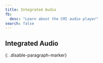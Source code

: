 ```yaml
---
title: Integrated Audio
fb:
  desc: "Learn about the CMI audio player"
search: false
---
```


## Integrated Audio
{: .disable-paragraph-marker}

